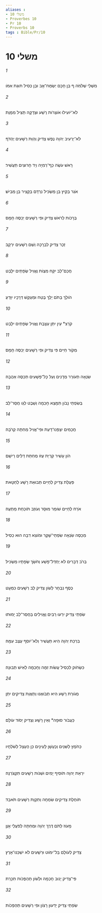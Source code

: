 ```yaml
---
aliases : 
- משלי 10
- Proverbes 10
- Pr 10
- Proverbs 10
tags : Bible/Pr/10
---
```


# משלי 10

###### 1
מִשְׁלֵי שְׁלֹמֹה ף בֵּן חָכָם יְשַׂמַּח־אָב וּבֵן כְּסִיל תּוּגַת אִמֹּו׃
###### 2
לֹא־יֹועִילוּ אֹוצְרֹות רֶשַׁע וּצְדָקָה תַּצִּיל מִמָּוֶת׃
###### 3
לֹא־יַרְעִיב יְהוָה נֶפֶשׁ צַדִּיק וְהַוַּת רְשָׁעִים יֶהְדֹּף׃
###### 4
רָאשׁ עֹשֶׂה כַף־רְמִיָּה וְיַד חָרוּצִים תַּעֲשִׁיר׃
###### 5
אֹגֵר בַּקַּיִץ בֵּן מַשְׂכִּיל נִרְדָּם בַּקָּצִיר בֵּן מֵבִישׁ׃
###### 6
בְּרָכֹות לְרֹאשׁ צַדִּיק וּפִי רְשָׁעִים יְכַסֶּה חָמָס׃
###### 7
זֵכֶר צַדִּיק לִבְרָכָה וְשֵׁם רְשָׁעִים יִרְקָב׃
###### 8
חֲכַם־לֵב יִקַּח מִצְוֹת וֶאֱוִיל שְׂפָתַיִם יִלָּבֵט׃
###### 9
הֹולֵךְ בַּתֹּם יֵלֶךְ בֶּטַח וּמְעַקֵּשׁ דְּרָכָיו יִוָּדֵעַ׃
###### 10
קֹרֵצ* עַיִן יִתֵּן עַצָּבֶת וֶאֱוִיל שְׂפָתַיִם יִלָּבֵט׃
###### 11
מְקֹור חַיִּים פִּי צַדִּיק וּפִי רְשָׁעִים יְכַסֶּה חָמָס׃
###### 12
שִׂנְאָה תְּעֹורֵר מְדָנִים וְעַל כָּל־פְּשָׁעִים תְּכַסֶּה אַהֲבָה׃
###### 13
בְּשִׂפְתֵי נָבֹון תִּמָּצֵא חָכְמָה וְשֵׁבֶט לְגֵו חֲסַר־לֵב׃
###### 14
חֲכָמִים יִצְפְּנוּ־דָעַת וּפִי־אֱוִיל מְחִתָּה קְרֹבָה׃
###### 15
הֹון עָשִׁיר קִרְיַת עֻזֹּו מְחִתַּת דַּלִּים רֵישָׁם׃
###### 16
פְּעֻלַּת צַדִּיק לְחַיִּים תְּבוּאַת רָשָׁע לְחַטָּאת׃
###### 17
אֹרַח לְחַיִּים שֹׁומֵר מוּסָר וְעֹוזֵב תֹּוכַחַת מַתְעֶה׃
###### 18
מְכַסֶּה שִׂנְאָה שִׂפְתֵי־שָׁקֶר וּמֹוצִא דִבָּה הוּא כְסִיל׃
###### 19
בְּרֹב דְּבָרִים לֹא יֶחְדַּל־פָּשַׁע וְחֹשֵׂךְ שְׂפָתָיו מַשְׂכִּיל׃
###### 20
כֶּסֶף נִבְחָר לְשֹׁון צַדִּיק לֵב רְשָׁעִים כִּמְעָט׃
###### 21
שִׂפְתֵי צַדִּיק יִרְעוּ רַבִּים וֶאֱוִילִים בַּחֲסַר־לֵב יָמוּתוּ׃
###### 22
בִּרְכַּת יְהוָה הִיא תַעֲשִׁיר וְלֹא־יֹוסִף עֶצֶב עִמָּהּ׃
###### 23
כִּשְׂחֹוק לִכְסִיל עֲשֹׂות זִמָּה וְחָכְמָה לְאִישׁ תְּבוּנָה׃
###### 24
מְגֹורַת רָשָׁע הִיא תְבֹואֶנּוּ וְתַאֲוַת צַדִּיקִים יִתֵּן׃
###### 25
כַּעֲבֹור סוּפָה* וְאֵין רָשָׁע וְצַדִּיק יְסֹוד עֹולָם׃
###### 26
כַּחֹמֶץ לַשִּׁנַּיִם וְכֶעָשָׁן לָעֵינָיִם כֵּן הֶעָצֵל לְשֹׁלְחָיו׃
###### 27
יִרְאַת יְהוָה תֹּוסִיף יָמִים וּשְׁנֹות רְשָׁעִים תִּקְצֹרְנָה׃
###### 28
תֹּוחֶלֶת צַדִּיקִים שִׂמְחָה וְתִקְוַת רְשָׁעִים תֹּאבֵד׃
###### 29
מָעֹוז לַתֹּם דֶּרֶךְ יְהוָה וּמְחִתָּה לְפֹעֲלֵי אָוֶן׃
###### 30
צַדִּיק לְעֹולָם בַּל־יִמֹּוט וּרְשָׁעִים לֹא יִשְׁכְּנוּ־אָרֶץ׃
###### 31
פִּי־צַדִּיק יָנוּב חָכְמָה וּלְשֹׁון תַּהְפֻּכֹות תִּכָּרֵת׃
###### 32
שִׂפְתֵי צַדִּיק יֵדְעוּן רָצֹון וּפִי רְשָׁעִים תַּהְפֻּכֹות׃
